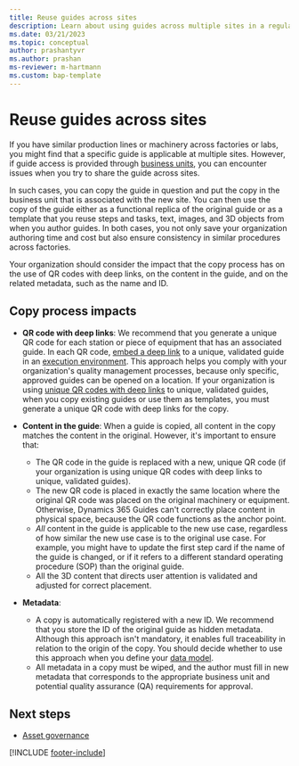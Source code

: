 ```yaml
---
title: Reuse guides across sites
description: Learn about using guides across multiple sites in a regulated industry, and how to avoid issues.
ms.date: 03/21/2023
ms.topic: conceptual
author: prashantyvr
ms.author: prashan
ms-reviewer: m-hartmann
ms.custom: bap-template
---
```


# Reuse guides across sites

If you have similar production lines or machinery across factories or labs, you might find that a specific guide is applicable at multiple sites. However, if guide access is provided through [business units](/power-platform/admin/create-edit-business-units), you can encounter issues when you try to share the guide across sites.

In such cases, you can copy the guide in question and put the copy in the business unit that is associated with the new site. You can then use the copy of the guide either as a functional replica of the original guide or as a template that you reuse steps and tasks, text, images, and 3D objects from when you author guides. In both cases, you not only save your organization authoring time and cost but also ensure consistency in similar procedures across factories.

Your organization should consider the impact that the copy process has on the use of QR codes with deep links, on the content in the guide, and on the related metadata, such as the name and ID.

## Copy process impacts

- **QR code with deep links**: We recommend that you generate a unique QR code for each station or piece of equipment that has an associated guide. In each QR code, [embed a deep link](../pc-app-anchor-embed-qr-code-link.md) to a unique, validated guide in an [execution environment](govern-guides-through-power-platform-environments-and-power-apps.md#example-environment-3-execution-environment). This approach helps you comply with your organization's quality management processes, because only specific, approved guides can be opened on a location. If your organization is using [unique QR codes with deep links](anchor-guides-content-through-qr-codes-and-embed-deep-links.md) to unique, validated guides, when you copy existing guides or use them as templates, you must generate a unique QR code with deep links for the copy.
- **Content in the guide**: When a guide is copied, all content in the copy matches the content in the original. However, it's important to ensure that:

    - The QR code in the guide is replaced with a new, unique QR code (if your organization is using unique QR codes with deep links to unique, validated guides).
    - The new QR code is placed in exactly the same location where the original QR code was placed on the original machinery or equipment. Otherwise, Dynamics 365 Guides can't correctly place content in physical space, because the QR code functions as the anchor point.
    - *All* content in the guide is applicable to the new use case, regardless of how similar the new use case is to the original use case. For example, you might have to update the first step card if the name of the guide is changed, or if it refers to a different standard operating procedure (SOP) than the original guide.
    - All the 3D content that directs user attention is validated and adjusted for correct placement.

- **Metadata**:

    - A copy is automatically registered with a new ID. We recommend that you store the ID of the original guide as hidden metadata. Although this approach isn't mandatory, it enables full traceability in relation to the origin of the copy. You should decide whether to use this approach when you define your [data model](prerequisites-for-implementation-and-planning-roll-out.md).
    - All metadata in a copy must be wiped, and the author must fill in new metadata that corresponds to the appropriate business unit and potential quality assurance (QA) requirements for approval.

## Next steps

- [Asset governance](asset-governance.md)

[!INCLUDE [footer-include](../../includes/footer-banner.md)]
